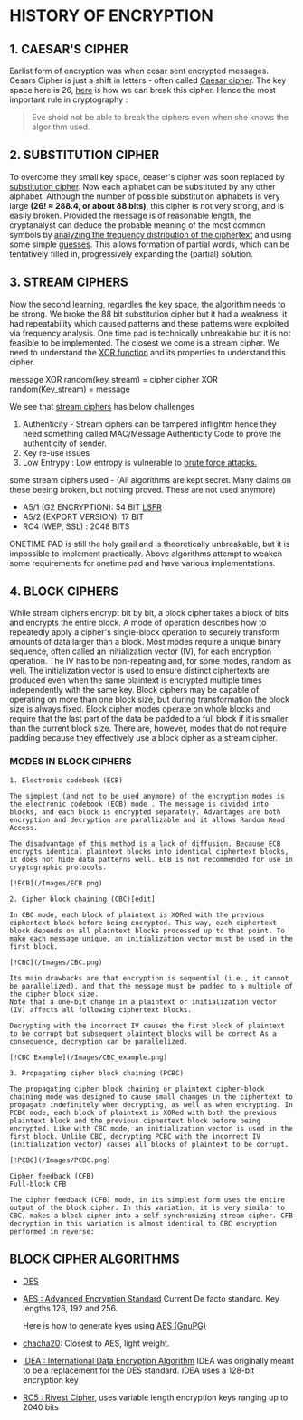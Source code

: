 # HISTORY OF ENCRYPTION

## 1. CAESAR'S CIPHER

Earlist form of encryption was when cesar sent encrypted messages. Cesars Cipher is just a shift in letters - often called [Caesar cipher](/Implimentation_code/Caesar_cipher.py). The key space here is 26, [here](/Implimentation_code/break_caesar_cipher.py) is how we can break this cipher. Hence the most important rule in cryptography :

>Eve shold not be able to break the ciphers even when she knows the algorithm used.

## 2. SUBSTITUTION CIPHER

To overcome they small key space, ceaser's cipher was soon replaced by [substitution cipher](/Implimentation_code/substitution_cipher.py). Now each alphabet can be substituted by any other alphabet. Although the number of possible substitution alphabets is very large **(26! ≈ 288.4, or about 88 bits)**, this cipher is not very strong, and is easily broken. Provided the message is of reasonable length, the cryptanalyst can deduce the probable meaning of the most common symbols by [analyzing the frequency distribution of the ciphertext](/Implimentation_code/frequency_analysis.py) and using some simple [guesses](/Implimentation_code/frequency_analysis_2.py). This allows formation of partial words, which can be tentatively filled in, progressively expanding the (partial) solution. 


## 3. STREAM CIPHERS

Now the second learning, regardles the key space, the algorithm needs to be strong. We broke the 88 bit substitution cipher but it had a weakness, it had repeatability which caused patterns and these patterns were exploited via frequency analysis. One time pad is technically unbreakable but it is not feasible to be implemented. The closest we come is a stream cipher. We need to understand the [XOR function](/Implimentation_code/XOR.py) and its properties to understand this cipher. 

message XOR random(key_stream) = cipher
cipher XOR random(Key_stream) = message

We see that [stream ciphers](/Implimentation_code/Stream_cipher.py) has below challenges
1. Authenticity - Stream ciphers can be tampered inflightm hence they need something called MAC/Message Authenticity Code to prove the authenticity of sender. 
2. Key re-use issues 
3. Low Entrypy : Low entropy is vulnerable to [brute force attacks.](/Implimentation_code/Stream_cipher.py)

some stream ciphers used - (All algorithms are kept secret. Many claims on these beeing broken, but nothing proved. These are not used anymore)
- A5/1 (G2 ENCRYPTION): 54 BIT [LSFR](https://www.cs.princeton.edu/courses/archive/spring19/cos126/assignments/lfsr/)
- A5/2 (EXPORT VERSION): 17 BIT
- RC4 (WEP, SSL) : 2048 BITS

ONETIME PAD is still the holy grail and is theoretically unbreakable, but it is impossible to implement practically. Above algorithms attempt to weaken some requirements for onetime pad and have various implementations. 


## 4. BLOCK CIPHERS

While stream ciphers encrypt bit by bit, a block cipher takes a block of bits and encrypts the entire block. A mode of operation describes how to repeatedly apply a cipher's single-block operation to securely transform amounts of data larger than a block. Most modes require a unique binary sequence, often called an initialization vector (IV), for each encryption operation. The IV has to be non-repeating and, for some modes, random as well. The initialization vector is used to ensure distinct ciphertexts are produced even when the same plaintext is encrypted multiple times independently with the same key. Block ciphers may be capable of operating on more than one block size, but during transformation the block size is always fixed. Block cipher modes operate on whole blocks and require that the last part of the data be padded to a full block if it is smaller than the current block size. There are, however, modes that do not require padding because they effectively use a block cipher as a stream cipher.

### MODES IN BLOCK CIPHERS

    1. Electronic codebook (ECB)

    The simplest (and not to be used anymore) of the encryption modes is the electronic codebook (ECB) mode . The message is divided into blocks, and each block is encrypted separately. Advantages are both encryption and decryption are parallizable and it allows Random Read Access. 

    The disadvantage of this method is a lack of diffusion. Because ECB encrypts identical plaintext blocks into identical ciphertext blocks, it does not hide data patterns well. ECB is not recommended for use in cryptographic protocols.

    [!ECB](/Images/ECB.png)

    2. Cipher block chaining (CBC)[edit]

    In CBC mode, each block of plaintext is XORed with the previous ciphertext block before being encrypted. This way, each ciphertext block depends on all plaintext blocks processed up to that point. To make each message unique, an initialization vector must be used in the first block.

    [!CBC](/Images/CBC.png)

    Its main drawbacks are that encryption is sequential (i.e., it cannot be parallelized), and that the message must be padded to a multiple of the cipher block size.
    Note that a one-bit change in a plaintext or initialization vector (IV) affects all following ciphertext blocks.

    Decrypting with the incorrect IV causes the first block of plaintext to be corrupt but subsequent plaintext blocks will be correct As a consequence, decryption can be parallelized. 

    [!CBC Example](/Images/CBC_example.png)

    3. Propagating cipher block chaining (PCBC)

    The propagating cipher block chaining or plaintext cipher-block chaining mode was designed to cause small changes in the ciphertext to propagate indefinitely when decrypting, as well as when encrypting. In PCBC mode, each block of plaintext is XORed with both the previous plaintext block and the previous ciphertext block before being encrypted. Like with CBC mode, an initialization vector is used in the first block. Unlike CBC, decrypting PCBC with the incorrect IV (initialization vector) causes all blocks of plaintext to be corrupt.

    [!PCBC](/Images/PCBC.png)

    Cipher feedback (CFB)
    Full-block CFB

    The cipher feedback (CFB) mode, in its simplest form uses the entire output of the block cipher. In this variation, it is very similar to CBC, makes a block cipher into a self-synchronizing stream cipher. CFB decryption in this variation is almost identical to CBC encryption performed in reverse:


##  BLOCK CIPHER ALGORITHMS 
-  [DES](/Encryption%20algorithms/DES.md) 

-  [AES : Advanced Encryption Standard](/Encryption%20algorithms/AES.md) Current De facto standard. Key lengths 126, 192 and 256. 

    Here is how to generate kyes using [AES (GnuPG)](/Implimentation_code/Symmetric_key_GnuPG.md)

-  [chacha20](https://en.wikipedia.org/wiki/Salsa20): Closest to AES, light weight. 
-  [IDEA : International Data Encryption Algorithm](https://en.wikipedia.org/wiki/International_Data_Encryption_Algorithm) IDEA was originally meant to be a replacement for the DES standard. IDEA uses a 128-bit encryption key
-  [RC5 : Rivest Cipher](https://en.wikipedia.org/wiki/RC4), uses variable length encryption keys ranging up to 2040 bits












